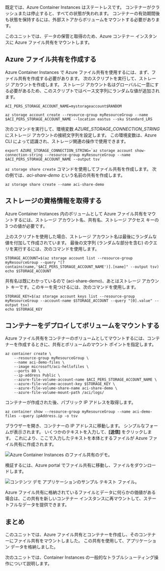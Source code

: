 既定では、Azure Container Instances はステートレスです。 コンテナーがクラッシュまたは停止すると、すべての状態が失われます。 コンテナーの有効期間後も状態を保持するには、外部ストアからボリュームをマウントする必要があります。

このユニットでは、データの保管と取得のため、Azure コンテナー インスタンスに Azure ファイル共有をマウントします。

## <a name="create-an-azure-file-share"></a>Azure ファイル共有を作成する

Azure Container Instances で Azure ファイル共有を使用するには、まず、ファイル共有を作成する必要があります。 次のスクリプトを実行して、ストレージ アカウントを作成します。 ストレージ アカウント名はグローバルに一意にする必要があるため、このスクリプトではベース文字列にランダムな値が追加されます。

```azurecli
ACI_PERS_STORAGE_ACCOUNT_NAME=mystorageaccount$RANDOM

az storage account create --resource-group myResourceGroup --name $ACI_PERS_STORAGE_ACCOUNT_NAME --location eastus --sku Standard_LRS
```

次のコマンドを実行して、環境変数 *AZURE_STORAGE_CONNECTION_STRING* にストレージ アカウントの接続文字列を設定します。 この環境変数は、Azure CLI によって認識され、ストレージ関連の操作で使用できます。

```azurecli
export AZURE_STORAGE_CONNECTION_STRING=`az storage account show-connection-string --resource-group myResourceGroup --name $ACI_PERS_STORAGE_ACCOUNT_NAME --output tsv`
```

`az storage share create` コマンドを使用してファイル共有を作成します。 次の例では、*aci-share-demo* という名前の共有を作成します。

```azurecli
az storage share create --name aci-share-demo
```

## <a name="get-storage-credentials"></a>ストレージの資格情報を取得する

Azure Container Instances 内のボリュームとして Azure ファイル共有をマウントするには、ストレージ アカウント名、共有名、ストレージ アクセス キーの 3 つの値が必要です。

上のスクリプトを使用した場合、ストレージ アカウント名は最後にランダムな値を付加して作成されています。 最後の文字列 (ランダムな部分を含む) のクエリを実行するには、次のコマンドを使用します。

```azurecli
STORAGE_ACCOUNT=$(az storage account list --resource-group myResourceGroup --query "[?contains(name,'$ACI_PERS_STORAGE_ACCOUNT_NAME')].[name]" --output tsv)
echo $STORAGE_ACCOUNT
```

共有名は既にわかっているので (aci-share-demo)、あとはストレージ アカウント キーです。このキーを見つけるには、次のコマンドを使用します。

```azurecli
STORAGE_KEY=$(az storage account keys list --resource-group myResourceGroup --account-name $STORAGE_ACCOUNT --query "[0].value" --output tsv)
echo $STORAGE_KEY
```

## <a name="deploy-container-and-mount-volume"></a>コンテナーをデプロイしてボリュームをマウントする

Azure ファイル共有をコンテナーのボリュームとしてマウントするには、コンテナーを作成するときに、共有とボリュームのマウント ポイントを指定します。

```azurecli
az container create \
    --resource-group myResourceGroup \
    --name aci-demo-files \
    --image microsoft/aci-hellofiles \
    --ports 80 \
    --ip-address Public \
    --azure-file-volume-account-name $ACI_PERS_STORAGE_ACCOUNT_NAME \
    --azure-file-volume-account-key $STORAGE_KEY \
    --azure-file-volume-share-name aci-share-demo \
    --azure-file-volume-mount-path /aci/logs/
```

コンテナーが作成された後、パブリック IP アドレスを取得します。

```azurecli
az container show --resource-group myResourceGroup --name aci-demo-files --query ipAddress.ip -o tsv
```

ブラウザーを開き、コンテナーの IP アドレスに移動します。 シンプルなフォームが表示されます。 いくつかのテキストを入力して、**[送信]** をクリックします。 これにより、ここで入力したテキストを本体とするファイルが Azure ファイル共有に作成されます。

![Azure Container Instances のファイル共有のデモ。](../media-draft/files-ui.png)

検証するには、Azure portal でファイル共有に移動し、ファイルをダウンロードします。

![コンテンツ デモ アプリケーションのサンプル テキスト ファイル。](../media-draft/sample-text.png)

Azure ファイル共有に格納されているファイルとデータに何らかの価値がある場合は、この共有を新しいコンテナー インスタンスに再マウントして、ステートフルなデータを提供できます。


## <a name="summary"></a>まとめ

このユニットでは、Azure ファイル共有とコンテナーを作成し、そのコンテナーにファイル共有をマウントしました。 この共有を使用して、アプリケーション データを格納しました。

次のユニットでは、Container Instances の一般的なトラブルシューティング操作について説明します。

